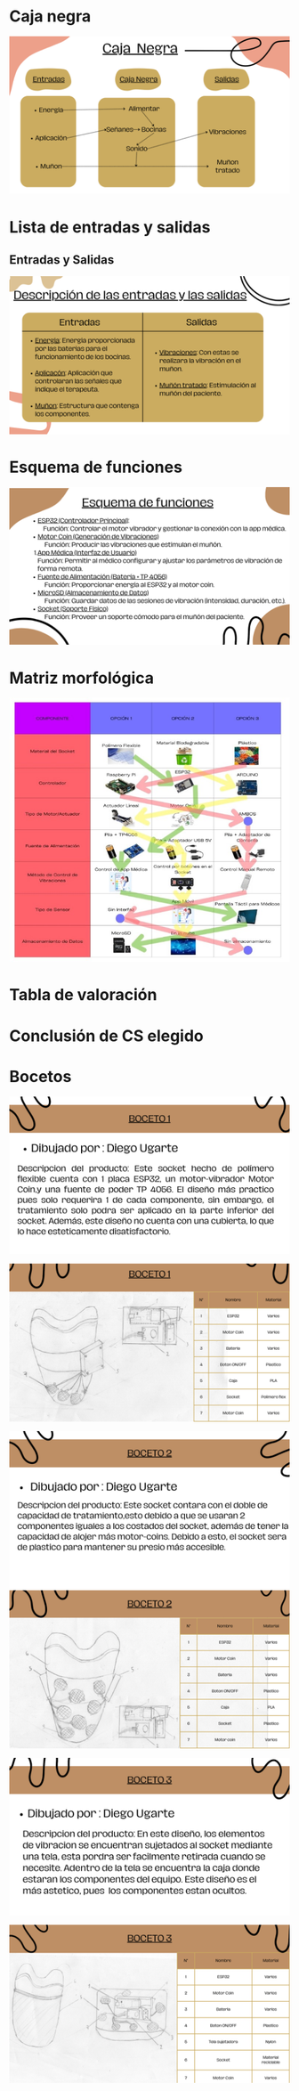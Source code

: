 # Caja negra
<p align="center">
  <img src="https://github.com/Arbandu/Fundbio/blob/2650ab24f43cc97aabdae465dda4efc38a07b575/Imagenes/Caja%20negra.png" alt="caja negra">
</p>

# Lista de entradas y salidas
## Entradas y Salidas
<p align="center">
  <img src="https://github.com/Arbandu/Fundbio/blob/a571ff90d74aa9f99d96152b1fd2345206a583c2/Imagenes/Descripcion%20entradas%20y%20salidas.png" alt="Descripcion de entradas y salidas">
</p>

# Esquema de funciones
<p align="center">
  <img src="https://github.com/Arbandu/Fundbio/blob/5383fe4e032167ff12a9dd139c34ea5ea6c303fb/Imagenes/esquema%20de%20funciones.png" alt="esquema de funciones">
</p>

# Matriz morfológica
<p align="center">
  <img src="https://github.com/Arbandu/Fundbio/blob/045ded2c880fdcf25a4d4401c7511084270dc2f0/Imagenes/matriz.jpg" alt="matriz morfologica">
</p>

# Tabla de valoración

# Conclusión de CS elegido

# Bocetos

  <p align="center">
  <img src="https://github.com/Arbandu/Fundbio/blob/ef07f227100adc764cbba0a979adb8c12650ad6e/Imagenes/descripcion1.png" alt="descripcion1">
</p>
<p align="center">
  <img src="https://github.com/Arbandu/Fundbio/blob/d83608ae2c1430b12096b927a5e8aef10528a720/Imagenes/boceto%201.png" alt="boceto1">
</p>
<p align="center">
  <img src="https://github.com/Arbandu/Fundbio/blob/eced1d1c010a0f809d131d1e3e5dc55a4a3d7e5e/Imagenes/descripcion2.png" alt="Descripcion 2
</p>
<p align="center">
  <img src="https://github.com/Arbandu/Fundbio/blob/f2649d29f5624582ba1f5a1912001f09a0555d48/Imagenes/boceto%202.png" alt="boceto2">
</p>
<p align="center">
  <img src="https://github.com/Arbandu/Fundbio/blob/fbc79d3999c692de04e1349b19ded065fe49c5c0/Imagenes/descripcion%203.png" alt="Descripcion 3">
</p>
<p align="center">
  <img src="https://github.com/Arbandu/Fundbio/blob/936b84af417101ef71bfbebc3e2affa3a8a4396d/Imagenes/boceto%203.png" alt="boceto3">
</p>
